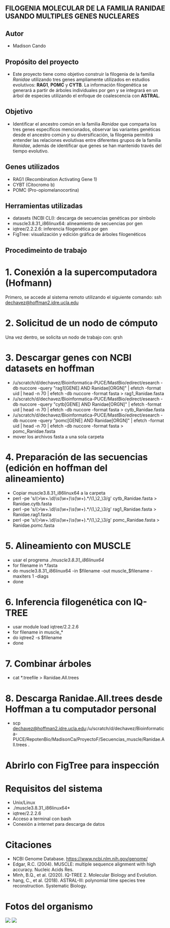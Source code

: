 ## FILOGENIA MOLECULAR DE LA FAMILIA RANIDAE USANDO MULTIPLES GENES NUCLEARES

## Autor
* Madison Cando

## Propósito del proyecto
* Este proyecto tiene como objetivo construir la filogenia de la familia *Ranidae* utilizando tres genes ampliamente utilizados en estudios evolutivos: **RAG1**, **POMC** y **CYTB**. La información filogenética se generará a partir de árboles individuales por gen y se integrará en un árbol de especies utilizando el enfoque de coalescencia con **ASTRAL**.

## Objetivo
* Identificar el ancestro común en la familia *Ranidae* que comparta los tres genes específicos mencionados, observar las variantes genéticas desde el ancestro común y su diversificación, la filogenia permitirá entender las relaciones evolutivas entre diferentes grupos de la familia *Ranidae*, además de identificar que genes se han mantenido través del tiempo evolutivo.

## Genes utilizados
* RAG1 (Recombination Activating Gene 1)
* CYBT (Citocromo b)
* POMC (Pro-opiomelanocortina)

## Herramientas utilizadas
* datasets (NCBI CLI): descarga de secuencias genéticas por símbolo
* muscle3.8.31_i86linux64: alineamiento de secuencias por gen
* iqtree/2.2.2.6: inferencia filogenética por gen
* FigTree: visualización y edición gráfica de árboles filogenéticos

## Procedimeinto de trabajo

# 1. Conexión a la supercomputadora (Hofmann)
Primero, se accede al sistema remoto utilizando el siguiente comando:
ssh dechavez@hoffman2.idre.ucla.edu

# 2. Solicitud de un nodo de cómputo
Una vez dentro, se solicita un nodo de trabajo con:
qrsh

# 3. Descargar genes con NCBI datasets en hoffman
* /u/scratch/d/dechavez/Bioinformatica-PUCE/MastBio/edirect/esearch -db nuccore -query "rag1[GENE] AND Ranidae[ORGN]" | efetch -format uid | head -n 70 | efetch -db nuccore -format fasta > rag1_Ranidae.fasta
* /u/scratch/d/dechavez/Bioinformatica-PUCE/MastBio/edirect/esearch -db nuccore -query "cytb[GENE] AND Ranidae[ORGN]" | efetch -format uid | head -n 70 | efetch -db nuccore -format fasta > cytb_Ranidae.fasta
* /u/scratch/d/dechavez/Bioinformatica-PUCE/MastBio/edirect/esearch -db nuccore -query "pomc[GENE] AND Ranidae[ORGN]" | efetch -format uid | head -n 70 | efetch -db nuccore -format fasta > pomc_Ranidae.fasta
* mover los archivos fasta a una sola carpeta

# 4. Preparación de las secuencias (edición en hoffman del alineamiento)
* Copiar muscle3.8.31_i86linux64 a la carpeta
* perl -pe 's/(>\w+.\d)\s(\w+)\s(\w+).*/\1_\2_\3/g' cytb_Ranidae.fasta > Ranidae.cytb.fasta
* perl -pe 's/(>\w+.\d)\s(\w+)\s(\w+).*/\1_\2_\3/g' rag1_Ranidae.fasta > Ranidae.rag1.fasta
* perl -pe 's/(>\w+.\d)\s(\w+)\s(\w+).*/\1_\2_\3/g' pomc_Ranidae.fasta > Ranidae.pomc.fasta

# 5. Alineamiento con MUSCLE
* usar el progrema *./muscle3.8.31_i86linux64*
* for filename in *.fasta
* do muscle3.8.31_i86linux64 -in $filename -out muscle_$filename -maxiters 1 -diags
* done 

# 6. Inferencia filogenética con IQ-TREE
* usar module load iqtree/2.2.2.6
* for filename in muscle_*
* do iqtree2 -s $filename
* done 

# 7. Combinar árboles
* cat *.treefile > Ranidae.All.trees

# 8. Descarga Ranidae.All.trees desde Hoffman a tu computador personal
* scp dechavez@hoffman2.idre.ucla.edu:/u/scratch/d/dechavez/Bioinformatica-PUCE/RepotenBio/MadisonCa/ProyectoF/Secuencias_muscle/Ranidae.All.trees .

# Abrirlo con FigTree para inspección

# Requisitos del sistema

* Unix/Linux
* ./muscle3.8.31_i86linux64*
* iqtree/2.2.2.6
* Acceso a terminal con bash
* Conexión a internet para descarga de datos

# Citaciones

* NCBI Genome Database. https://www.ncbi.nlm.nih.gov/genome/
* Edgar, R.C. (2004). MUSCLE: multiple sequence alignment with high accuracy. Nucleic Acids Res.
* Minh, B.Q., et al. (2020). IQ-TREE 2. Molecular Biology and Evolution.
* hang, C., et al. (2018). ASTRAL-III: polynomial time species tree reconstruction. Systematic Biology.

# Fotos del organismo
![ ](https://inaturalist-open-data.s3.amazonaws.com/photos/17781494/medium.jpeg)
![ ](https://inaturalist-open-data.s3.amazonaws.com/photos/5997078/medium.jpg)
